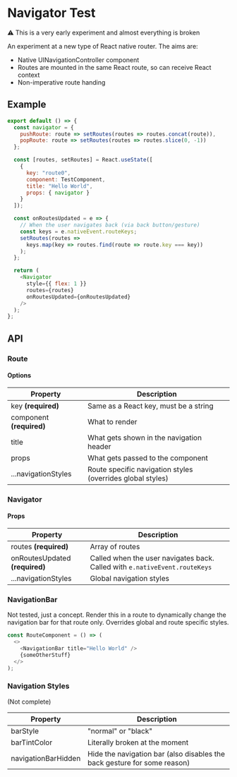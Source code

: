 # Navigator Test

:warning: This is a very early experiment and almost everything is broken

An experiment at a new type of React native router. The aims are:

- Native UINavigationController component
- Routes are mounted in the same React route, so can receive React context
- Non-imperative route handing

## Example

```js
export default () => {
  const navigator = {
    pushRoute: route => setRoutes(routes => routes.concat(route)),
    popRoute: route => setRoutes(routes => routes.slice(0, -1))
  };

  const [routes, setRoutes] = React.useState([
    {
      key: "route0",
      component: TestComponent,
      title: "Hello World",
      props: { navigator }
    }
  ]);

  const onRoutesUpdated = e => {
    // When the user navigates back (via back button/gesture)
    const keys = e.nativeEvent.routeKeys;
    setRoutes(routes =>
      keys.map(key => routes.find(route => route.key === key))
    );
  };

  return (
    <Navigator
      style={{ flex: 1 }}
      routes={routes}
      onRoutesUpdated={onRoutesUpdated}
    />
  );
};
```

## API

### Route

#### Options

| Property                 | Description                                                |
| ------------------------ | ---------------------------------------------------------- |
| key **(required)**       | Same as a React key, must be a string                      |
| component **(required)** | What to render                                             |
| title                    | What gets shown in the navigation header                   |
| props                    | What gets passed to the component                          |
| ...navigationStyles      | Route specific navigation styles (overrides global styles) |

### Navigator

#### Props

| Property                       | Description                                                                |
| ------------------------------ | -------------------------------------------------------------------------- |
| routes **(required)**          | Array of routes                                                            |
| onRoutesUpdated **(required)** | Called when the user navigates back. Called with `e.nativeEvent.routeKeys` |
| ...navigationStyles            | Global navigation styles                                                   |

### NavigationBar

Not tested, just a concept. Render this in a route to dynamically change the navigation bar for that route only. Overrides global and route specific styles.

```js
const RouteComponent = () => (
  <>
    <NavigationBar title="Hello World" />
    {someOtherStuff}
  </>
);
```

### Navigation Styles

(Not complete)

| Property            | Description                                                              |
| ------------------- | ------------------------------------------------------------------------ |
| barStyle            | "normal" or "black"                                                      |
| barTintColor        | Literally broken at the moment                                           |
| navigationBarHidden | Hide the navigation bar (also disables the back gesture for some reason) |
